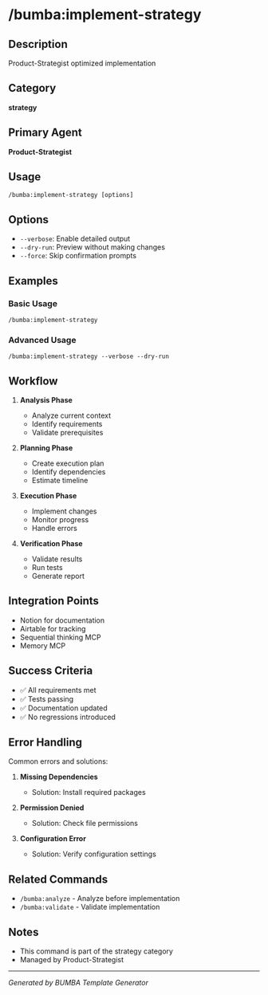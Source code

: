 # /bumba:implement-strategy

## Description
Product-Strategist optimized implementation

## Category
**strategy**

## Primary Agent
**Product-Strategist**

## Usage
```
/bumba:implement-strategy [options]
```

## Options
- `--verbose`: Enable detailed output
- `--dry-run`: Preview without making changes
- `--force`: Skip confirmation prompts

## Examples

### Basic Usage
```
/bumba:implement-strategy
```

### Advanced Usage
```
/bumba:implement-strategy --verbose --dry-run
```

## Workflow

1. **Analysis Phase**
   - Analyze current context
   - Identify requirements
   - Validate prerequisites

2. **Planning Phase**
   - Create execution plan
   - Identify dependencies
   - Estimate timeline

3. **Execution Phase**
   - Implement changes
   - Monitor progress
   - Handle errors

4. **Verification Phase**
   - Validate results
   - Run tests
   - Generate report

## Integration Points

- Notion for documentation
- Airtable for tracking
- Sequential thinking MCP
- Memory MCP

## Success Criteria

- ✅ All requirements met
- ✅ Tests passing
- ✅ Documentation updated
- ✅ No regressions introduced

## Error Handling

Common errors and solutions:

1. **Missing Dependencies**
   - Solution: Install required packages
   
2. **Permission Denied**
   - Solution: Check file permissions
   
3. **Configuration Error**
   - Solution: Verify configuration settings

## Related Commands

- `/bumba:analyze` - Analyze before implementation
- `/bumba:validate` - Validate implementation

## Notes

- This command is part of the strategy category
- Managed by Product-Strategist


---
*Generated by BUMBA Template Generator*
